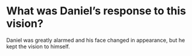 # What was Daniel’s response to this vision?

Daniel was greatly alarmed and his face changed in appearance, but he kept the vision to himself.
